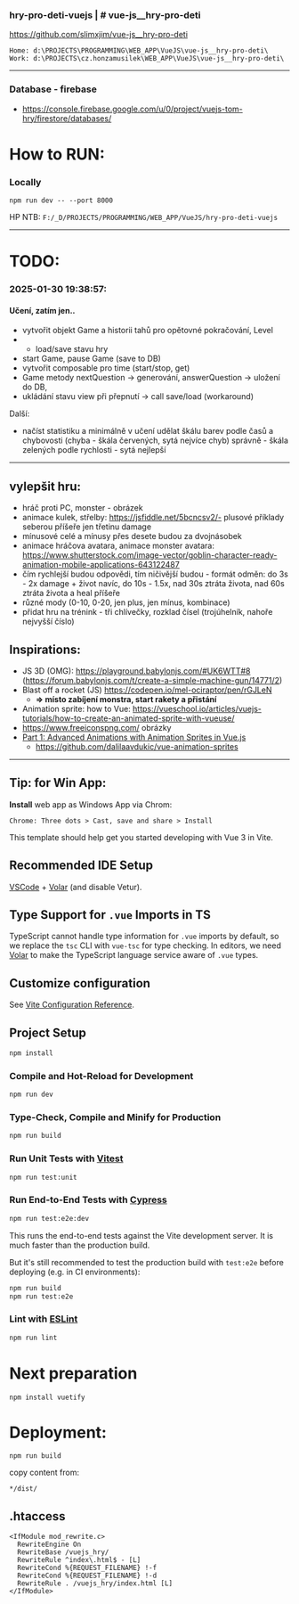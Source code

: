 ### hry-pro-deti-vuejs | # vue-js__hry-pro-deti
https://github.com/slimxjim/vue-js__hry-pro-deti
```
Home: d:\PROJECTS\PROGRAMMING\WEB_APP\VueJS\vue-js__hry-pro-deti\
Work: d:\PROJECTS\cz.honzamusilek\WEB_APP\VueJS\vue-js__hry-pro-deti\
```
---
### Database - firebase
- https://console.firebase.google.com/u/0/project/vuejs-tom-hry/firestore/databases/

# How to RUN:
### Locally
```
npm run dev -- --port 8000
```
HP NTB: `F:/_D/PROJECTS/PROGRAMMING/WEB_APP/VueJS/hry-pro-deti-vuejs`

---

# TODO:

### 2025-01-30 19:38:57:
#### Učení, zatím jen..
- vytvořit objekt Game a historii tahů pro opětovné pokračování, Level
- - load/save stavu hry
- start Game, pause Game (save to DB)
- vytvořit composable pro time (start/stop, get)
- Game metody nextQuestion -> generování, answerQuestion -> uložení do DB, 
- ukládání stavu view při přepnutí -> call save/load (workaround)

Další:
- načíst statistiku a minimálně v učení udělat škálu barev podle časů a chybovosti (chyba - škála červených, sytá nejvíce chyb) správně - škála zelených podle rychlosti - sytá nejlepší

---
## vylepšit hru:
- hráč proti PC, monster - obrázek
- animace kulek, střelby: https://jsfiddle.net/5bcncsv2/- plusové příklady seberou příšeře jen třetinu damage
- mínusové celé a mínusy přes desete budou za dvojnásobek
- animace hráčova avatara, animace monster avatara: https://www.shutterstock.com/image-vector/goblin-character-ready-animation-mobile-applications-643122487
- čím rychlejší budou odpovědi, tím ničivější budou - formát odměn: do 3s - 2x damage + život navíc, do 10s - 1.5x, nad 30s ztráta života, nad 60s ztráta života a heal příšeře
- různé mody (0-10, 0-20, jen plus, jen mínus, kombinace)
- přidat hru na trénink - tři chlívečky, rozklad čísel (trojúhelník, nahoře nejvyšší číslo)

## Inspirations:
- JS 3D (OMG): https://playground.babylonjs.com/#UK6WTT#8 (https://forum.babylonjs.com/t/create-a-simple-machine-gun/14771/2)
- Blast off a rocket (JS) https://codepen.io/mel-ociraptor/pen/rGJLeN
    - **=> místo zabíjení monstra, start rakety a přistání**
- Animation sprite: how to Vue: https://vueschool.io/articles/vuejs-tutorials/how-to-create-an-animated-sprite-with-vueuse/
- https://www.freeiconspng.com/ obrázky
- [Part 1: Advanced Animations with Animation Sprites in Vue.js](https://medium.com/@dalilaba/part-1-advanced-animations-with-animation-sprites-in-vue-js-89b14ea756c8)
    -  https://github.com/dalilaavdukic/vue-animation-sprites

---


## Tip: for Win App:
**Install** web app as Windows App via Chrom: 
```
Chrome: Three dots > Cast, save and share > Install
```

This template should help get you started developing with Vue 3 in Vite.

## Recommended IDE Setup

[VSCode](https://code.visualstudio.com/) + [Volar](https://marketplace.visualstudio.com/items?itemName=Vue.volar) (and disable Vetur).

## Type Support for `.vue` Imports in TS

TypeScript cannot handle type information for `.vue` imports by default, so we replace the `tsc` CLI with `vue-tsc` for type checking. In editors, we need [Volar](https://marketplace.visualstudio.com/items?itemName=Vue.volar) to make the TypeScript language service aware of `.vue` types.

## Customize configuration

See [Vite Configuration Reference](https://vitejs.dev/config/).

## Project Setup

```sh
npm install
```

### Compile and Hot-Reload for Development

```sh
npm run dev
```

### Type-Check, Compile and Minify for Production

```sh
npm run build
```

### Run Unit Tests with [Vitest](https://vitest.dev/)

```sh
npm run test:unit
```

### Run End-to-End Tests with [Cypress](https://www.cypress.io/)

```sh
npm run test:e2e:dev
```

This runs the end-to-end tests against the Vite development server.
It is much faster than the production build.

But it's still recommended to test the production build with `test:e2e` before deploying (e.g. in CI environments):

```sh
npm run build
npm run test:e2e
```

### Lint with [ESLint](https://eslint.org/)

```sh
npm run lint
```
# Next preparation
```
npm install vuetify
```


# Deployment:
```
npm run build
```
copy content from:
```
*/dist/
```
## .htaccess
```
<IfModule mod_rewrite.c>
  RewriteEngine On
  RewriteBase /vuejs_hry/
  RewriteRule ^index\.html$ - [L]
  RewriteCond %{REQUEST_FILENAME} !-f
  RewriteCond %{REQUEST_FILENAME} !-d
  RewriteRule . /vuejs_hry/index.html [L]
</IfModule>
```

